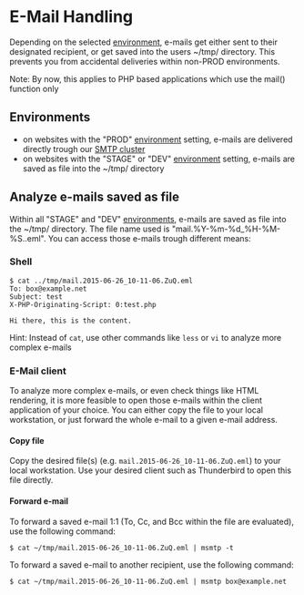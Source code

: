 # E-Mail Handling

Depending on the selected [environment](/services/website.md#Environments), e-mails get either sent to their designated recipient, or get saved into the users ~/tmp/ directory. This prevents you from accidental deliveries within non-PROD environments.

Note: By now, this applies to PHP based applications which use the mail() function only


## Environments

* on websites with the "PROD" [environment](/services/website.md#Environments) setting, e-mails are delivered directly trough our [SMTP cluster](/server/e-mail.md)
* on websites with the "STAGE" or "DEV" [environment](/services/website.md#Environments) setting, e-mails are saved as file into the ~/tmp/ directory


## Analyze e-mails saved as file

Within all "STAGE" and "DEV" [environments](/services/website.md#Environments), e-mails are saved as file into the ~/tmp/ directory. The file name used is "mail.%Y-%m-%d_%H-%M-%S.<number>.eml". You can access those e-mails trough different means:


### Shell

```
$ cat ../tmp/mail.2015-06-26_10-11-06.ZuQ.eml 
To: box@example.net
Subject: test
X-PHP-Originating-Script: 0:test.php

Hi there, this is the content.
```

Hint: Instead of `cat`, use other commands like `less` or `vi` to analyze more complex e-mails


### E-Mail client

To analyze more complex e-mails, or even check things like HTML rendering, it is more feasible to open those e-mails within the client application of your choice. You can either copy the file to your local workstation, or just forward the whole e-mail to a given e-mail address.


#### Copy file

Copy the desired file(s) (e.g. `mail.2015-06-26_10-11-06.ZuQ.eml`) to your local workstation. Use your desired client such as Thunderbird to open this file directly.


#### Forward e-mail

To forward a saved e-mail 1:1 (To, Cc, and Bcc within the file are evaluated), use the following command:

```
$ cat ~/tmp/mail.2015-06-26_10-11-06.ZuQ.eml | msmtp -t
```

To forward a saved e-mail to another recipient, use the following command:

```
$ cat ~/tmp/mail.2015-06-26_10-11-06.ZuQ.eml | msmtp box@example.net
```

